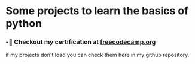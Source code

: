 # Some projects to learn the basics of python
### -📃 Checkout my certification at <a href="https://www.freecodecamp.org/certification/EduardoKauanBorges/scientific-computing-with-python-v7">freecodecamp.org</a>
if my projects don't load you can check them here in my github repository.
